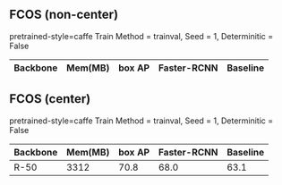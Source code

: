 ## FCOS (non-center)
pretrained-style=caffe Train Method = trainval,  Seed = 1,   Determinitic = False 


| Backbone | Mem(MB) | box AP | Faster-RCNN | Baseline |
|----------|---------|--------|-------------|----------|



## FCOS (center)
pretrained-style=caffe Train Method = trainval,  Seed = 1,   Determinitic = False 


| Backbone | Mem(MB) | box AP | Faster-RCNN | Baseline |
|----------|---------|--------|-------------|----------|
| R-50     | 3312    | 70.8   | 68.0        | 63.1     |
